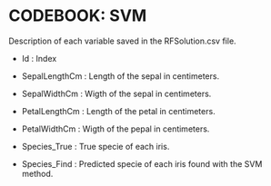 # CODEBOOK: SVM

Description of each variable saved in the RFSolution.csv file.

* Id : Index

* SepalLengthCm : Length of the sepal in centimeters.

* SepalWidthCm : Wigth of the sepal in centimeters.

* PetalLengthCm : Length of the petal in centimeters.

* PetalWidthCm : Wigth of the pepal in centimeters.

* Species_True : True specie of each iris.

* Species_Find : Predicted specie of each iris found with the SVM method.
